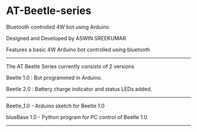 # AT-Beetle-series
Bluetooth controlled 4W bot using Arduino

Designed and Developed by ASWIN SREEKUMAR

Features a basic 4W Arduino bot controlled using bluetooth

---------------------------------------------------

The AT Beetle Series currently consists of 2 versions

Beetle 1.0 : Bot programmed in Arduino.

Beetle 2.0 : Battery charge indicator and status LEDs added.

-----------------------------------------------------

Beetle_1.0 - Arduino sketch for Beetle 1.0

blueBase 1.0 - Python program for PC control of Beetle 1.0 

------------------------------------------------------
